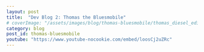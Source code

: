 ```yaml
---
layout: post
title:  "Dev Blog 2: Thomas the Bluesmobile"
# coverImage: "/assets/images/blog/thomas-bluesmobile/thomas_diesel_edit.png"
category: blog
post_id: thomas-bluesmobile
youtube: "https://www.youtube-nocookie.com/embed/loosCj2uZRc"
---
```


